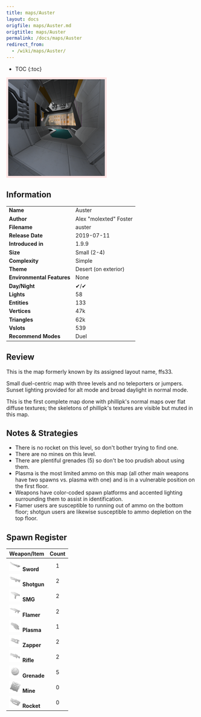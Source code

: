 ```yaml
---
title: maps/Auster
layout: docs
origfile: maps/Auster.md
origtitle: maps/Auster
permalink: /docs/maps/Auster
redirect_from:
  - /wiki/maps/Auster/
---
```

* TOC
{:toc}
<img style='border:5px solid #ffe0e0e0' src="../images/maps/auster.png" width="256px" />

## Information

|                            |                                      |
|----------------------------|--------------------------------------|
| **Name**                   | Auster                               |
| **Author**                 | Alex "molexted" Foster               |
| **Filename**               | auster                               |
| **Release Date**           | 2019-07-11                           |
| **Introduced in**          | 1.9.9                                |
| **Size**                   | Small (2-4)                          |
| **Complexity**             | Simple                               |
| **Theme**                  | Desert (on exterior)                 |
| **Environmental Features** | None                                 |
| **Day/Night**              | ✔/✔                                  |
| **Lights**                 | 58                                   |
| **Entities**               | 133                                  |
| **Vertices**               | 47k                                  |
| **Triangles**              | 62k                                  |
| **Vslots**                 | 539                                  |
| **Recommend Modes**        | Duel                                 |

## Review
This is the map formerly known by its assigned layout name, ffs33.

Small duel-centric map with three levels and no teleporters or jumpers. Sunset lighting provided for alt mode and broad daylight in normal mode.

This is the first complete map done with phillipk's normal maps over flat diffuse textures; the skeletons of phillipk's textures are visible but muted in this map.

## Notes & Strategies

- There is no rocket on this level, so don't bother trying to find one.
- There are no mines on this level.
- There are plentiful grenades (5) so don't be too prudish about using them.
- Plasma is the most limited ammo on this map (all other main weapons have two spawns vs. plasma with one) and is in a vulnerable position on the first floor.
- Weapons have color-coded spawn platforms and accented lighting surrounding them to assist in identification.
- Flamer users are susceptible to running out of ammo on the bottom floor; shotgun users are likewise susceptible to ammo depletion on the top floor.

## Spawn Register

| Weapon/Item                                                         | Count |
|---------------------------------------------------------------------|:-----:|
| <img src="../images/weapons/sword.png" width="32px"/> **Sword**     |   1   |
| <img src="../images/weapons/shotgun.png" width="32px"/> **Shotgun** |   2   |
| <img src="../images/weapons/smg.png" width="32px"/> **SMG**         |   2   |
| <img src="../images/weapons/flamer.png" width="32px"/> **Flamer**   |   2   |
| <img src="../images/weapons/plasma.png" width="32px"/> **Plasma**   |   1   |
| <img src="../images/weapons/zapper.png" width="32px"/> **Zapper**   |   2   |
| <img src="../images/weapons/rifle.png" width="32px"/> **Rifle**     |   2   |
| <img src="../images/weapons/grenade.png" width="32px"/> **Grenade** |   5   |
| <img src="../images/weapons/mine.png" width="32px"/> **Mine**       |   0   |
| <img src="../images/weapons/rocket.png" width="32px"/> **Rocket**   |   0   |
